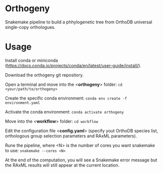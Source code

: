 # Orthogeny

Snakemake pipeline to build a phhylogenetic tree from OrthoDB universal single-copy orthologues. 


# Usage

Install conda or miniconda (https://docs.conda.io/projects/conda/en/latest/user-guide/install/).

Download the orthogeny git repository.

Open a terminal and move into the $<$**orthogeny**$>$ folder:
`cd <your/path/to/orthogeny>`

Create the specific conda environment:
`conda env create -f environment.yaml`

Activate the conda environment:
`conda activate orthogeny`

Move into the $<$**workflow**$>$ folder:
`cd workflow`

Edit the configuration file $<$**config.yaml**$>$ (specify yout OrthoDB species list, orthologous group selection parameters and RAxML parameters).

Rune the pipeline, where $<$N$>$ is the number of cores you want snakemake to use:
`snakemake --cores <N>`

At the end of the computation, you will see a Snakemake error message but the RAxML results will still appear at the current location.
